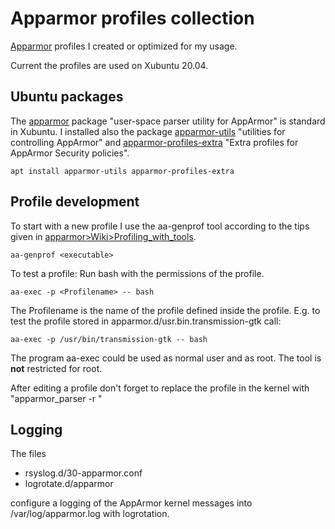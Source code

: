 ﻿# Apparmor profiles collection

[Apparmor](https://apparmor.net/) profiles I created or optimized for my usage.

Current the profiles are used on Xubuntu 20.04.

## Ubuntu packages

The [apparmor](https://packages.ubuntu.com/focal/apparmor) package
"user-space parser utility for AppArmor" is standard in Xubuntu.
I installed also the package
[apparmor-utils](https://packages.ubuntu.com/focal/apparmor-utils) "utilities for controlling AppArmor"
and
[apparmor-profiles-extra](https://packages.ubuntu.com/focal/apparmor-profiles-extra) "Extra profiles for AppArmor Security policies".

```
apt install apparmor-utils apparmor-profiles-extra
```

## Profile development

To start with a new profile I use the aa-genprof tool according to the tips given in [apparmor>Wiki>Profiling_with_tools](https://gitlab.com/apparmor/apparmor/-/wikis/Profiling_with_tools).

```
aa-genprof <executable>
```

To test a profile: Run bash with the permissions of the profile.
```
aa-exec -p <Profilename> -- bash
```

The Profilename is the name of the profile defined inside the profile.
E.g. to test the profile stored in apparmor.d/usr.bin.transmission-gtk call:
```
aa-exec -p /usr/bin/transmission-gtk -- bash
```
The program aa-exec could be used as normal user and as root.
The tool is **not** restricted for root.

After editing a profile don't forget to replace the profile
in the kernel with "apparmor_parser -r <Profilefile>"

## Logging

The files
- rsyslog.d/30-apparmor.conf
- logrotate.d/apparmor

configure a logging of the AppArmor kernel messages into /var/log/apparmor.log with logrotation.
